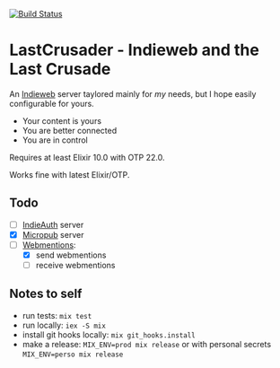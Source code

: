 [![Build Status](https://travis-ci.com/jpcaruana/last_crusader.svg?branch=master)](https://travis-ci.com/jpcaruana/last_crusader)

# LastCrusader - Indieweb and the Last Crusade

An [Indieweb](https://indieweb.org/) server taylored mainly for _my_ needs, but I hope easily configurable for yours.

- Your content is yours
- You are better connected
- You are in control

Requires at least Elixir 10.0 with OTP 22.0.

Works fine with latest Elixir/OTP.

## Todo

- [ ] [IndieAuth](https://indieauth.com/) server
- [x] [Micropub](https://www.w3.org/TR/micropub/) server
- [ ] [Webmentions](https://indieweb.org/Webmention):
    - [X] send webmentions
    - [ ] receive webmentions

## Notes to self

- run tests: `mix test`
- run locally: `iex -S mix`
- install git hooks locally: `mix git_hooks.install`
- make a release: `MIX_ENV=prod mix release` or with personal secrets `MIX_ENV=perso mix release`
